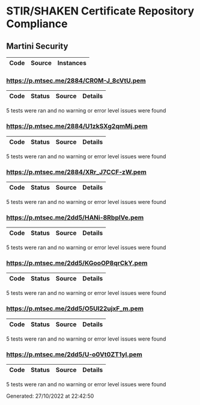 # STIR/SHAKEN Certificate Repository Compliance

## Martini Security

| Code | Source | Instances |
|------|--------|-----------|

### https://p.mtsec.me/2884/CR0M-J_8cVtU.pem

| Code | Status | Source | Details |
|------|--------|--------|---------|

5 tests were ran and no warning or error level issues were found

### https://p.mtsec.me/2884/U1zkSXg2qmMj.pem

| Code | Status | Source | Details |
|------|--------|--------|---------|

5 tests were ran and no warning or error level issues were found

### https://p.mtsec.me/2884/XRr_J7CCF-zW.pem

| Code | Status | Source | Details |
|------|--------|--------|---------|

5 tests were ran and no warning or error level issues were found

### https://p.mtsec.me/2dd5/HANi-8RbpIVe.pem

| Code | Status | Source | Details |
|------|--------|--------|---------|

5 tests were ran and no warning or error level issues were found

### https://p.mtsec.me/2dd5/KGooOP8qrCkY.pem

| Code | Status | Source | Details |
|------|--------|--------|---------|

5 tests were ran and no warning or error level issues were found

### https://p.mtsec.me/2dd5/O5Ul22ujxF_m.pem

| Code | Status | Source | Details |
|------|--------|--------|---------|

5 tests were ran and no warning or error level issues were found

### https://p.mtsec.me/2dd5/U-o0Vt0ZT1yl.pem

| Code | Status | Source | Details |
|------|--------|--------|---------|

5 tests were ran and no warning or error level issues were found


Generated: 27/10/2022 at 22:42:50